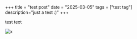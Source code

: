 +++
title = "test post"
date = "2025-03-05"
tags = ["test tag"]
description="just a test :)"
+++

test text

![x](/imgs/test_post/dore.jpg)

